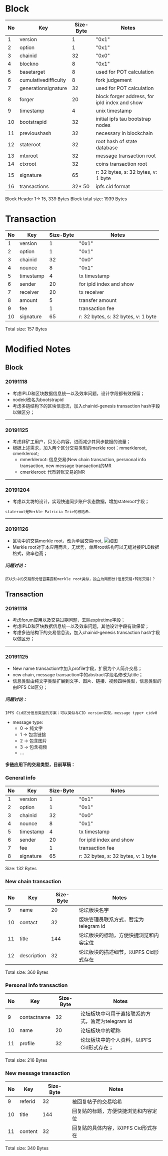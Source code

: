 # Block
 No              |  Key           | Size-Byte        |  Notes
 ----------------|----------------|------------------|----------------------
 1   |version        | 1          |  "0x1"
 2   |option         | 1          |  "0x1"
 3   |chainid        | 32         |  "0x0"
 4   |blockno        | 8          |  "0x1"
 5   |basetarget     | 8          |  used for POT calculation
 6   |cumulativedifficulty    | 8       | fork judgement
 7   |generationsignature     | 32      | used for POT calculation
 8   |forger       | 20       | block forger address, for ipld index and show
 9   |timestamp    | 4        | unix timestamp
 10  |bootstrapid  | 32       | initial ipfs tau bootstrap nodes
 11  |previoushash | 32       |  necessary in blockchain
 12  |stateroot    | 32       |  root hash of state database
 13  |mtxroot      | 32       |  message transaction root
 14  |ctxroot      | 32       |  coins transaction  root
 15  |signature    | 65       | r: 32 bytes, s: 32 bytes, v: 1 byte
 16  |transactions | 32* 50   | ipfs cid format
 
 Block Header
 1-> 15, 339 Bytes
 Block total size: 1939 Bytes
 
# Transaction
 No              |  Key           | Size-Byte        |  Notes
 ----------------|----------------|------------------|----------------------
1   | version       | 1        |  "0x1"
2   | option        | 1        |  "0x1"
3   | chainid       | 32       |  "0x0"
4   | nounce        | 8        |  "0x1"
5   | timestamp     | 4        | tx timestamp
6   | sender        | 20       | for ipld index and show
7   | receiver      | 20       | tx receiver
8   | amount        | 5        | transfer amount
9   | fee           | 1        | transaction fee
10  | signature     | 65       | r: 32 bytes, s: 32 bytes, v: 1 byte
  
Total size: 157 Bytes

# Modified Notes
## Block
### 20191118
- 考虑IPLD和区块数据信息统一以及效率问题，设计字段都有效保留；
- nodeid改名为bootstrapid
- 考虑多链结构下的区块信息流，加入chainid-genesis transaction hash字段以做区分；
---
### 20191125
- 考虑非矿工用户，只关心内容，进而减少其同步数据的流量；
- 根据上述需求，加入两个区分交易类型的merkle root：mmerkleroot, cmerkleroot;  
   - mmerkleroot: 信息交易(New chain transaction, persnonal info transaction, new message transaction)的MR
   - cmerkleroot: 代币转账交易的MR
---
### 20191204
- 考虑以太坊的设计，实现快速同步账户状态数据，增加stateroot字段；

```
stateroot是Merkle Patricia Trie的根哈希.
```
---
### 20191126
- 区块中的交易merkle root，改为单层交易root, ![如图](https://github.com/Tau-Coin/taucoin-ipfs-docs/blob/master/imgfile/txrootcid.jpg)
- Merkle root对于本应用而言，无优势，单层root结构可以无缝对接IPLD数据格式，效率也高；

##### 问题讨论：
```
区块头中的交易部分是否需要和merkle root类似，独立为两部分(信息交易+转账交易)？
```

## Transaction
### 20191118
- 考虑forum应用以及交易过期问题，去除expiretime字段；
- 考虑IPLD和区块数据信息统一以及效率问题，其他设计字段有效保留；
- 考虑多链结构下的交易信息流，加入chainid-genesis transaction hash字段以做区分；  
---
### 20191125
- New name transaction中加入profile字段，扩展为个人简介交易；
- new chain, message transaction中的abstract字段名修改为title；
- 信息类型由纯文字类型扩展到文字、图片、链接、视频四种类型，信息类型的由IPFS Cid区分；

##### 问题讨论：
```
IPFS Cid区分信息类型的方案：可以类似与CID version实现，message type+ cidv0
```
- message type:
  - 0 -> 纯文字
  - 1 -> 包含链接
  - 2 -> 包含图片
  - 3 -> 包含视频
  - ...

#### 多链应用下的交易类型，目前草稿：
### General info
 No              |  Key           | Size-Byte        |  Notes
 -------------------|----------------|------------------|----------------------
1   | version           | 1        | "0x1"
2   | option            | 1        | "0x1"
3   | chainid           | 32       | "0x0"
4   | nounce            | 8        | "0x1"
5   | timestamp         | 4        | tx timestamp
6   | sender            | 20       | for ipld index and show
7   | fee               | 1        | transaction fee
8   | signature         | 65       | r: 32 bytes, s: 32 bytes, v: 1 byte

Size: 132 Bytes

### New chain transaction
 No              |  Key           | Size-Byte        |  Notes
 ----------------|----------------|------------------|----------------------
9   | name             | 20       | 论坛版块名字
10  | contact          | 32       | 版块管理员联系方式，暂定为telegram id
11  | title            | 144      | 论坛版块的标题，方便快捷浏览和内容定位
12  | description      | 32       | 论坛版块的描述细节，以IPFS Cid形式存在
  
Total size: 360 Bytes

### Personal info transaction
 No              |  Key           | Size-Byte        |  Notes
 ----------------------|----------------|------------------|----------------------
9   | contactname      | 32         | 论坛板块中可用于直接联系的方式，暂定为telegram id
10  | name             | 20         | 论坛板块中的昵称
11  | profile          | 32         | 论坛板块中的个人资料，以IPFS Cid形式存在；
  
Total size: 216 Bytes

### New message transaction
 No              |  Key           | Size-Byte        |  Notes
 ----------------|----------------|------------------|----------------------
9   | referid      | 32           | 被回复帖子的交易哈希
10  | title        | 144          | 回复贴的标题，方便快捷浏览和内容定位
11  | content      | 32           | 回复贴的具体内容，以IPFS Cid形式存在
  
Total size: 340 Bytes
